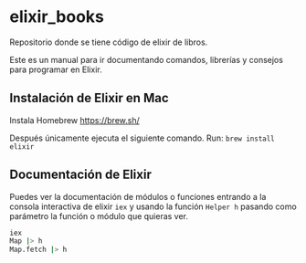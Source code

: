 # elixir_books
Repositorio donde se tiene código de elixir de libros.

Este es un manual para ir documentando comandos, librerías y consejos para programar en Elixir.

## Instalación de Elixir en Mac

Instala Homebrew
https://brew.sh/

Después únicamente ejecuta el siguiente comando.
Run: `brew install elixir`

## Documentación de Elixir

Puedes ver la documentación de módulos o funciones entrando a la consola interactiva de elixir `iex` y usando la función `Helper h` pasando como parámetro la función o módulo que quieras ver.

```bash
iex
Map |> h
Map.fetch |> h
``` 